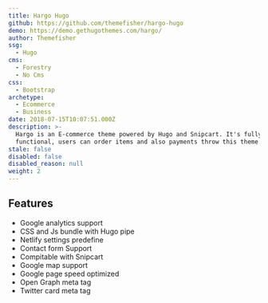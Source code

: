 ```yaml
---
title: Hargo Hugo
github: https://github.com/themefisher/hargo-hugo
demo: https://demo.gethugothemes.com/hargo/
author: Themefisher
ssg:
  - Hugo
cms:
  - Forestry
  - No Cms
css:
  - Bootstrap
archetype:
  - Ecommerce
  - Business
date: 2018-07-15T10:07:51.000Z
description: >-
  Hargo is an E-commerce theme powered by Hugo and Snipcart. It's fully
  functional, users can order items and also payments throw this theme.
stale: false
disabled: false
disabled_reason: null
weight: 2
---
```


## Features
* Google analytics support
* CSS and Js bundle with Hugo pipe
* Netlify settings predefine
* Contact form Support
* Compitable with Snipcart
* Google map support
* Google page speed optimized
* Open Graph meta tag
* Twitter card meta tag